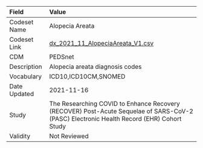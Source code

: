 |Field        |Value                                                                                                                                    |
|:------------|:----------------------------------------------------------------------------------------------------------------------------------------|
|Codeset Name |Alopecia Areata                                                                                                                          |
|Codeset Link |[dx_2021_11_AlopeciaAreata_V1.csv](https://github.com/PEDSnet/Variable-Dictionary/blob/main/conditions/dx_2021_11_AlopeciaAreata_V1.csv.csv)|
|CDM          |PEDSnet                                                                                                                                  |
|Description  |Alopecia areata diagnosis codes                                                                                                          |
|Vocabulary   |ICD10,ICD10CM,SNOMED                                                                                                                     |
|Date Updated |2021-11-16                                                                                                                               |
|Study        |The Researching COVID to Enhance Recovery (RECOVER) Post-Acute Sequelae of SARS-CoV-2 (PASC) Electronic Health Record (EHR) Cohort Study |
|Validity     |Not Reviewed                                                                                                                             |
